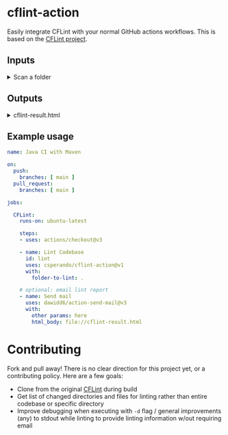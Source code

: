 # cflint-action

Easily integrate CFLint with your normal GitHub actions workflows. This is based on the [CFLint project](https://github.com/cflint/CFLint).

## Inputs

<details>

  <summary>Scan a folder</summary>

CFLint has many options when it comes to scanning different folders/files, formatting output, and more. However, at this time our action only executes a very simple command, quietly scanning a given directory and outputting the default `cflint-result.html` in the current directory.

```bash
java -jar CFLint-1.5.0-all.jar -q -folder <folder-to-lint>
```

| name | required | description |
| :-- | :-- | :-- |
| `folder-to-lint` | `true` | The directory to scan when executing the cflint .jar. If using actions/checkout@v3 then this is simply `.` |
</details>
  
## Outputs

<details>

  <summary>cflint-result.html</summary>
  
The location of the output by default is within `/target`. However, within the GitHub actions environment, even without specifying the output file's location `cflint-result.html` is written into the current working directory. So if you use `actions/checkout` within your workflow, then your lint results file will be within `$GITHUB_WORKSPACE`. 
</details>
  
## Example usage

```yaml
name: Java CI with Maven

on:
  push:
    branches: [ main ]
  pull_request:
    branches: [ main ]

jobs:

  CFLint:
    runs-on: ubuntu-latest

    steps:
    - uses: actions/checkout@v3

    - name: Lint Codebase
      id: lint
      uses: csperando/cflint-action@v1
      with:
        folder-to-lint: .

    # optional: email lint report
    - name: Send mail
      uses: dawidd6/action-send-mail@v3
      with:
        other params: here
        html_body: file://cflint-result.html
```

# Contributing
  
Fork and pull away! There is no clear direction for this project yet, or a contributing policy. Here are a few goals:
  
* Clone from the original [CFLint]() during build
* Get list of changed directories and files for linting rather than entire codebase or specific directory
* Improve debugging when executing with `-d` flag / general improvements (any) to stdout while linting to provide linting information w/out requiring email
  
  
